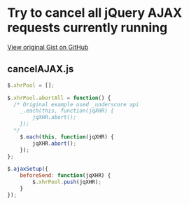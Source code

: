 # Try to cancel all jQuery AJAX requests currently running

[View original Gist on GitHub](https://gist.github.com/Integralist/1336279)

## cancelAJAX.js

```javascript
$.xhrPool = [];

$.xhrPool.abortAll = function() {
  /* Original example used _underscore api
    _.each(this, function(jqXHR) {
        jqXHR.abort();
    });
  */
    $.each(this, function(jqXHR) { 
        jqXHR.abort(); 
    });
};

$.ajaxSetup({
    beforeSend: function(jqXHR) {
        $.xhrPool.push(jqXHR);
    }
});
```

